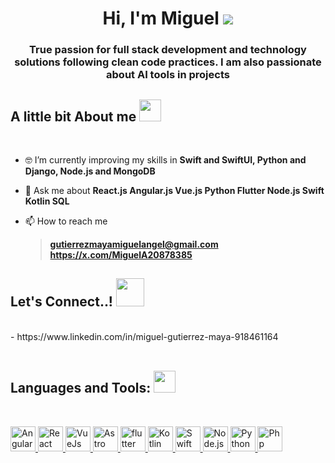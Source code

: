 <h1 align="center">Hi, I'm Miguel </b><img src="https://firebasestorage.googleapis.com/v0/b/favourites-c9f9a.appspot.com/o/hello.webp?alt=media&token=da2e5c08-9b3a-4ba4-9b22-605274e12cbd"></h1>
<h3 align="center">True passion for full stack development and technology solutions following clean code practices. I am also passionate about AI tools in projects</h3>

## **A little bit About me** <picture><img src="https://firebasestorage.googleapis.com/v0/b/favourites-c9f9a.appspot.com/o/code.webp?alt=media&token=adb707f0-a00a-405c-817a-61be29b00f8a" width="35" /></picture>

<br/>

- 🤓 I’m currently improving my skills in **Swift and SwiftUI, Python and Django, Node.js and MongoDB**

- 💬 Ask me about **React.js Angular.js Vue.js Python Flutter Node.js Swift Kotlin SQL**

- 📫 How to reach me
  > **gutierrezmayamiguelangel@gmail.com** <br/>
  > **https://x.com/MiguelA20878385**


## **Let's Connect..!** <img src="https://firebasestorage.googleapis.com/v0/b/favourites-c9f9a.appspot.com/o/handshake.gif?alt=media&token=5cb4a4f8-25b7-4ae8-860a-b6a15ae6f23b" width="45" />
<div align='left'>
  <br/>
  - https://www.linkedin.com/in/miguel-gutierrez-maya-918461164
  <br/>
</div>

<br />

## **Languages and Tools:** <img src="https://firebasestorage.googleapis.com/v0/b/favourites-c9f9a.appspot.com/o/code-icon.webp?alt=media&token=74424b1d-8f8d-4e75-9b66-60120709ed3f" width="35" />

<br />

<p align="left">
  <a href="https://angularjs.org/" target="_blank" rel="noreferrer">
    <img src="https://firebasestorage.googleapis.com/v0/b/favourites-c9f9a.appspot.com/o/angular.webp?alt=media&token=88555418-00ab-4aa8-ae4c-dfcf02c5c279" alt="Angular" width="40" height="40"/>
  </a>
  <a href="https://react.dev/" target="_blank" rel="noreferrer">
    <img src="https://firebasestorage.googleapis.com/v0/b/favourites-c9f9a.appspot.com/o/react.webp?alt=media&token=c97b2b52-4ceb-45a3-9b20-7ad2f453302f" alt="React" width="40" height="40"/>
  </a>
  <a href="https://vuejs.org/" target="_blank" rel="noreferrer">
    <img src="https://firebasestorage.googleapis.com/v0/b/favourites-c9f9a.appspot.com/o/vuejs.webp?alt=media&token=b322f4fd-c249-4b7f-a46d-49f8cf29920d" alt="VueJs" width="40" height="40"/>
  </a>
  <a href="https://astro.build/" target="_blank" rel="noreferrer">
    <img src="https://firebasestorage.googleapis.com/v0/b/favourites-c9f9a.appspot.com/o/astro.webp?alt=media&token=953220a9-24f8-43d3-8933-7ae213217d86" alt="Astro" width="40" height="40"/>
  </a>
  <a href="https://flutter.dev/" target="_blank" rel="noreferrer"> 
    <img src="https://firebasestorage.googleapis.com/v0/b/favourites-c9f9a.appspot.com/o/flutter.webp?alt=media&token=49347d69-d77a-401d-a9a0-89190f05129b" alt="flutter" width="40" height="40"/>
  </a>
  <a href="https://kotlinlang.org/" target="_blank" rel="noreferrer">
    <img src="https://firebasestorage.googleapis.com/v0/b/favourites-c9f9a.appspot.com/o/kotlin.webp?alt=media&token=96bf5108-b1f3-48e4-a950-95ac78a797ee" alt="Kotlin" width="40" height="40"/>
  </a>
  <a href="https://developer.apple.com/swift/" target="_blank" rel="noreferrer">
    <img src="https://firebasestorage.googleapis.com/v0/b/favourites-c9f9a.appspot.com/o/swift.webp?alt=media&token=fb7524d3-0eae-457d-be98-d715fe46fd88" alt="Swift" width="40" height="40"/>
  </a>
  <a href="https://nodejs.org/en" target="_blank" rel="noreferrer"> 
    <img src="https://firebasestorage.googleapis.com/v0/b/favourites-c9f9a.appspot.com/o/nodejs.avif?alt=media&token=7781c429-78c4-4be1-af46-dc1a26fff243" alt="Node.js" width="40" height="40"/>
  </a>
  <a href="https://www.python.org/" target="_blank" rel="noreferrer"> 
    <img src="https://firebasestorage.googleapis.com/v0/b/favourites-c9f9a.appspot.com/o/python.avif?alt=media&token=d0a4417a-fdaa-42dd-8ff5-0a393e30ed58" alt="Python" width="40" height="40"/>
  </a>
  <a href="https://www.php.net/manual/es/intro-whatis.php" target="_blank" rel="noreferrer"> 
    <img src="https://firebasestorage.googleapis.com/v0/b/favourites-c9f9a.appspot.com/o/php.webp?alt=media&token=5857db9c-c28f-4ac9-b458-ce5399cfb5de" alt="Php" width="40" height="40"/>
  </a>
</p>

<!--
**MiguelAngelGutierrezMaya/MiguelAngelGutierrezMaya** is a ✨ _special_ ✨ repository because its `README.md` (this file) appears on your GitHub profile.

Here are some ideas to get you started:

- 🔭 I’m currently working on ...
- 🌱 I’m currently learning ...
- 👯 I’m looking to collaborate on ...
- 🤔 I’m looking for help with ...
- 💬 Ask me about ...
- 📫 How to reach me: ...
- 😄 Pronouns: ...
- ⚡ Fun fact: ...
-->
